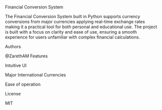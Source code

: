 Financial Conversion System

The Financial Conversion System built in Python supports currency conversions from major currencies applying real-time exchange rates making it a practical tool for both personal and educational use. The project is built with a focus on clarity and ease of use, ensuring a smooth experience for users unfamiliar with complex financial calculations.

Authors

@ZarethAM
Features

Intuitive UI

Major International Currencies

Ease of operation

License

MIT
